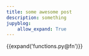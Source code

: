 ```yaml
---
title: some awesome post
description: something
jupyblog:
    allow_expand: True
---
```



{{expand('functions.py@fn')}}
